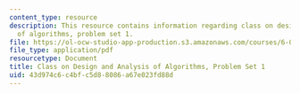 ```yaml
---
content_type: resource
description: This resource contains information regarding class on design and analysis
  of algorithms, problem set 1.
file: https://ol-ocw-studio-app-production.s3.amazonaws.com/courses/6-046j-design-and-analysis-of-algorithms-spring-2015/43d974c6c4bfc5d88086a67e023fd88d_MIT6_046JS15_pset1.pdf
file_type: application/pdf
resourcetype: Document
title: Class on Design and Analysis of Algorithms, Problem Set 1
uid: 43d974c6-c4bf-c5d8-8086-a67e023fd88d
---
```

